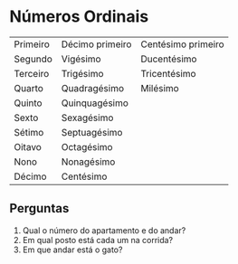 # Números Ordinais

||||
| -- | -- | -- |
| Primeiro | Décimo primeiro | Centésimo primeiro |
| Segundo  | Vigésimo        | Ducentésimo |
| Terceiro | Trigésimo       | Tricentésimo |
| Quarto   | Quadragésimo    | Milésimo |
| Quinto   | Quinquagésimo   | |
| Sexto    | Sexagésimo      | |
| Sétimo   | Septuagésimo    | |
| Oitavo   | Octagésimo      | |
| Nono     | Nonagésimo      | |
| Décimo   | Centésimo       | |

## Perguntas

1. Qual o número do apartamento e do andar?
1. Em qual posto está cada um na corrida?
1. Em que andar está o gato?
